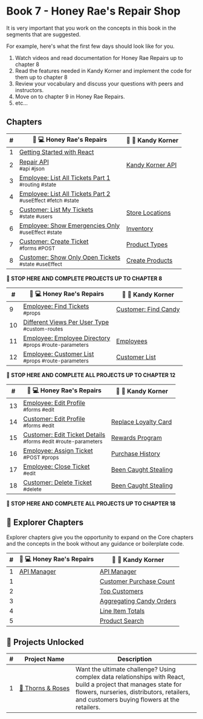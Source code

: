 # Book 7 - Honey Rae's Repair Shop

It is very important that you work on the concepts in this book in the segments that are suggested.

For example, here's what the first few days should look like for you.

1. Watch videos and read documentation for Honey Rae Repairs up to chapter 8
1. Read the features needed in Kandy Korner and implement the code for them up to chapter 8
1. Review your vocabulary and discuss your questions with peers and instructors.
1. Move on to chapter 9 in Honey Rae Repairs.
1. etc...

## Chapters

| # | 🍯 💻 Honey Rae's Repairs | 🍭 🍬 Kandy Korner |
|--|--|--|
| 1 | [Getting Started with React](./chapters/REACT_BASICS.md) |  |
| 2 | [Repair API](./chapters/REPAIR_API.md) <br/> <sub style="font-size:0.85rem;">#api #json</sub>| [Kandy Korner API](./chapters/KANDY_API.md) |
| 3 | [Employee: List All Tickets Part 1](./chapters/HONEY_TICKETS.md) <br/> <sub style="font-size:0.85rem;">#routing #state</sub> | |
| 4 | [Employee: List All Tickets Part 2](./chapters/HONEY_LIST_TICKETS.md) <br/> <sub style="font-size:0.85rem;">#useEffect #fetch #state</sub> | |
| 5 | [Customer: List My Tickets](./chapters/HONEY_LIST_MY_TICKETS.md) <br/> <sub style="font-size:0.85rem;">#state #users</sub> | [Store Locations](./chapters/KK_STORES.md) | |
| 6 | [Employee: Show Emergencies Only](./chapters/HONEY_EMERGENCIES.md) <br/> <sub style="font-size:0.85rem;">#useEffect #state</sub> | [Inventory](./chapters/KK_INVENTORY.md) |
| 7 | [Customer: Create Ticket](./chapters/HONEY_CREATE_TICKET.md) <br/> <sub style="font-size:0.85rem;">#forms #POST</sub> | [Product Types](./chapters/KK_PRODUCT_TYPES.md) |
| 8 | [Customer: Show Only Open Tickets](./chapters/HONEY_OPEN_CUSTOMER_TICKETS.md) <br/> <sub style="font-size:0.85rem;">#state #useEffect</sub> | [Create Products](./chapters/KK_PRODUCT_TYPES.md) |

**🧨 STOP HERE AND COMPLETE PROJECTS UP TO CHAPTER 8**

| # | 🍯 💻 Honey Rae's Repairs | 🍭 🍬 Kandy Korner |
|--|--|--|
| 9 | [Employee: Find Tickets](./chapters/HONEY_FIND_TICKETS.md) <br/> <sub style="font-size:0.85rem;">#props</sub> | [Customer: Find Candy](./chapters/KK_FIND_CANDY.md) |
| 10 | [Different Views Per User Type](./chapters/HONEY_MULTI_VIEWS.md) <br/> <sub style="font-size:0.85rem;">#custom-routes</sub> |  |
| 11 | [Employee: Employee Directory](./chapters/HONEY_EMPLOYEE_LIST.md) <br/> <sub style="font-size:0.85rem;">#props #route-parameters</sub> | [Employees](./chapters/KK_EMPLOYEES.md) |
| 12 | [Employee: Customer List](./chapters/HONEY_CUSTOMER_LIST.md) <br/> <sub style="font-size:0.85rem;">#props #route-parameters</sub> | [Customer List](./chapters/KK_CUSTOMERS.md) |

**🧨 STOP HERE AND COMPLETE ALL PROJECTS UP TO CHAPTER 12**

| # | 🍯 💻 Honey Rae's Repairs | 🍭 🍬 Kandy Korner |
|--|--|--|
| 13 | [Employee: Edit Profile](./chapters/HONEY_EDIT_EMPLOYEE.md) <br/> <sub style="font-size:0.85rem;">#forms #edit</sub> |  |
| 14 | [Customer: Edit Profile](./chapters/HONEY_EDIT_CUSTOMER.md) <br/> <sub style="font-size:0.85rem;">#forms #edit</sub> | [Replace Loyalty Card](./chapters/KK_CUSTOMER_LOYALTY.md) |
| 15 | [Customer: Edit Ticket Details](./chapters/HONEY_EDIT_TICKET.md) <br/> <sub style="font-size:0.85rem;">#forms #edit #route-parameters</sub> | [Rewards Program](./chapters/KK_CUSTOMERS.md) |
| 16 | [Employee: Assign Ticket](./chapters/HONEY_ASSIGNMENTS.md) <br/> <sub style="font-size:0.85rem;">#POST #props</sub> | [Purchase History](./chapters/KK_PURCHASES.md) |
| 17 | [Employee: Close Ticket](./chapters/HONEY_COMPLETE_TICKET.md) <br/> <sub style="font-size:0.85rem;">#edit</sub> | [Been Caught Stealing](./chapters/KK_DELETE.md) |
| 18 | [Customer: Delete Ticket](./chapters/HONEY_DELETE.md) <br/> <sub style="font-size:0.85rem;">#delete</sub> | [Been Caught Stealing](./chapters/KK_DELETE.md) |

**🧨 STOP HERE AND COMPLETE ALL PROJECTS UP TO CHAPTER 18**

## 🧭 Explorer Chapters

Explorer chapters give you the opportunity to expand on the Core chapters and the concepts in the book without any guidance or boilerplate code.

| # | 🍯 💻 Honey Rae's Repairs | 🍭 🍬 Kandy Korner |
|--|--|--|
| 1 | [API Manager](./chapters/HONEY_APIMANAGER.md) | [API Manager](./chapters/KK_APIMANAGER.md) |
| 1 |  | [Customer Purchase Count](./chapters/KK_CUSTOMER_PURCHASE_COUNT.md) |
| 2 |  | [Top Customers](./chapters/KK_CUSTOMER_PURCHASE_ORDERED.md) |
| 3 |  | [Aggregating Candy Orders](./chapters/KK_AGGREGATE.md) |
| 4 |  | [Line Item Totals](./chapters/KK_SUBTOTALS.md) |
| 5 | | [Product Search](./chapters/KK_SEARCH.md) |

## 🔐 Projects Unlocked

| # | Project&nbsp;Name | Description |
|--|--|--|
|1| [🌹&nbsp;Thorns&nbsp;&amp;&nbsp;Roses](../projects/tier-5/thorns-roses/) | Want the ultimate challenge? Using complex data relationships with React, build a project that manages state for flowers, nurseries, distributors, retailers, and customers buying flowers at the retailers. |
